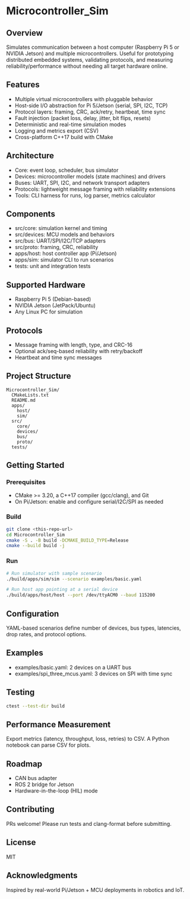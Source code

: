 # Microcontroller_Sim

## Overview
Simulates communication between a host computer (Raspberry Pi 5 or NVIDIA Jetson) and multiple microcontrollers. Useful for prototyping distributed embedded systems, validating protocols, and measuring reliability/performance without needing all target hardware online.

## Features
- Multiple virtual microcontrollers with pluggable behavior
- Host-side I/O abstraction for Pi 5/Jetson (serial, SPI, I2C, TCP)
- Protocol layers: framing, CRC, ack/retry, heartbeat, time sync
- Fault injection (packet loss, delay, jitter, bit flips, resets)
- Deterministic and real-time simulation modes
- Logging and metrics export (CSV)
- Cross-platform C++17 build with CMake

## Architecture
- Core: event loop, scheduler, bus simulator
- Devices: microcontroller models (state machines) and drivers
- Buses: UART, SPI, I2C, and network transport adapters
- Protocols: lightweight message framing with reliability extensions
- Tools: CLI harness for runs, log parser, metrics calculator

## Components
- src/core: simulation kernel and timing
- src/devices: MCU models and behaviors
- src/bus: UART/SPI/I2C/TCP adapters
- src/proto: framing, CRC, reliability
- apps/host: host controller app (Pi/Jetson)
- apps/sim: simulator CLI to run scenarios
- tests: unit and integration tests

## Supported Hardware
- Raspberry Pi 5 (Debian-based)
- NVIDIA Jetson (JetPack/Ubuntu)
- Any Linux PC for simulation

## Protocols
- Message framing with length, type, and CRC-16
- Optional ack/seq-based reliability with retry/backoff
- Heartbeat and time sync messages

## Project Structure
```text
Microcontroller_Sim/
  CMakeLists.txt
  README.md
  apps/
    host/
    sim/
  src/
    core/
    devices/
    bus/
    proto/
  tests/
```

## Getting Started
### Prerequisites
- CMake >= 3.20, a C++17 compiler (gcc/clang), and Git
- On Pi/Jetson: enable and configure serial/I2C/SPI as needed

### Build
```bash
git clone <this-repo-url>
cd Microcontroller_Sim
cmake -S . -B build -DCMAKE_BUILD_TYPE=Release
cmake --build build -j
```

### Run
```bash
# Run simulator with sample scenario
./build/apps/sim/sim --scenario examples/basic.yaml

# Run host app pointing at a serial device
./build/apps/host/host --port /dev/ttyACM0 --baud 115200
```

## Configuration
YAML-based scenarios define number of devices, bus types, latencies, drop rates, and protocol options.

## Examples
- examples/basic.yaml: 2 devices on a UART bus
- examples/spi_three_mcus.yaml: 3 devices on SPI with time sync

## Testing
```bash
ctest --test-dir build
```

## Performance Measurement
Export metrics (latency, throughput, loss, retries) to CSV. A Python notebook can parse CSV for plots.

## Roadmap
- CAN bus adapter
- ROS 2 bridge for Jetson
- Hardware-in-the-loop (HIL) mode

## Contributing
PRs welcome! Please run tests and clang-format before submitting.

## License
MIT

## Acknowledgments
Inspired by real-world Pi/Jetson + MCU deployments in robotics and IoT.
